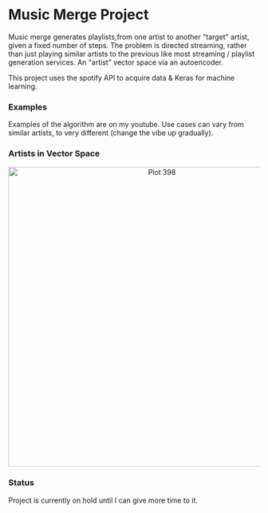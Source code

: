 # Music Merge Project

Music merge generates playlists,from one artist to another "target" artist, given a fixed number of steps.
The problem is directed streaming, rather than just playing similar artists to the previous like most streaming / playlist generation services. An "artist" vector space via an autoencoder.

This project uses the spotify API to acquire data & Keras for machine learning.

### Examples
Examples of the algorithm are on my youtube. Use cases can vary from similar artists, to very different (change the vibe up gradually).

### Artists in Vector Space
<div>
    <a href="https://plot.ly/~polaczmaks/398/?share_key=fEa2scwxVUSpRYy2RiW7x4" target="_blank" title="Plot 398" style="display: block; text-align: center;"><img src="https://plot.ly/~polaczmaks/398.png?share_key=fEa2scwxVUSpRYy2RiW7x4" alt="Plot 398" style="max-width: 100%;width: 600px;"  width="600" onerror="this.onerror=null;this.src='https://plot.ly/404.png';" /></a>
    <script data-plotly="polaczmaks:398" sharekey-plotly="fEa2scwxVUSpRYy2RiW7x4" src="https://plot.ly/embed.js" async></script>
</div>

### Status
Project is currently on hold until I can give more time to it.
